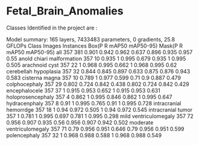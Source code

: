 # Fetal_Brain_Anomalies

Classes Identified in the project are :

Model summary: 165 layers, 7433483 parameters, 0 gradients, 25.8 GFLOPs
                 Class     Images  Instances      Box(P          R      mAP50    mAP50-95)   Mask(P         R      mAP50       mAP50-95)
                   all        357        381      0.901      0.942      0.962      0.637      0.896      0.935      0.957       0.55
anold chiari malformation     357         10      0.935          1      0.995      0.679      0.935          1      0.995      0.505
        arachnoid cyst        357         22          1      0.968      0.995      0.662          1      0.968      0.995       0.62
 cerebellah hypoplasia        357         32      0.844      0.845      0.897      0.633      0.875      0.876      0.943      0.583
        cisterna magna        357         10      0.789          1      0.977      0.599       0.71        0.9      0.887      0.479
         colphocephaly        357         29      0.802      0.724      0.842      0.438      0.802      0.724      0.842      0.429
         encephalocele        357         37          1      0.915      0.953      0.652          1      0.915      0.953      0.631
     holoprosencephaly        357          4      0.862          1      0.995      0.846      0.862          1      0.995      0.647
         hydracenphaly        357          8       0.91          1      0.995      0.765       0.91          1      0.995      0.728
intracranial hemorrdge        357         18          1       0.94      0.972      0.505          1       0.94      0.972      0.545
    intracranial tumor        357          1      0.781          1      0.995      0.697      0.781          1      0.995      0.298
 mild ventriculomegaly        357         72      0.956      0.907      0.935       0.56      0.956      0.907      0.942      0.502
moderate ventriculomegaly     357         71       0.79      0.956      0.951      0.646       0.79      0.956      0.951      0.599
          polencephaly        357         32          1      0.968      0.988      0.588          1      0.968      0.988      0.549
